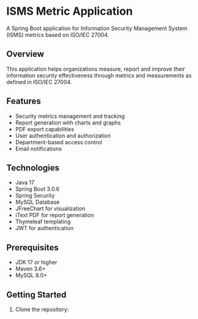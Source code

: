 # ISMS Metric Application

A Spring Boot application for Information Security Management System (ISMS) metrics based on ISO/IEC 27004.

## Overview

This application helps organizations measure, report and improve their information security effectiveness through metrics and measurements as defined in ISO/IEC 27004.

## Features

- Security metrics management and tracking
- Report generation with charts and graphs
- PDF export capabilities
- User authentication and authorization
- Department-based access control
- Email notifications

## Technologies

- Java 17
- Spring Boot 3.0.6
- Spring Security
- MySQL Database
- JFreeChart for visualization
- iText PDF for report generation
- Thymeleaf templating
- JWT for authentication

## Prerequisites

- JDK 17 or higher
- Maven 3.6+
- MySQL 8.0+

## Getting Started

1. Clone the repository: